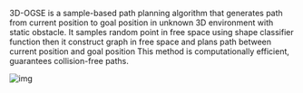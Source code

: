 3D-OGSE is a sample-based path planning algorithm that generates path from current position to goal position in unknown 3D environment with static obstacle.
It samples random point in free space using shape classifier function then it construct graph in free space and plans path between current position and goal position
This method is computationally efficient, guarantees collision-free paths.

![img](https://github.com/user-attachments/assets/e8d410da-38fd-4472-83b5-3c303b7afc3c)
